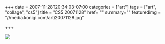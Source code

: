 +++
date = 2007-11-28T20:34:03-07:00
categories = ["art"]
tags = ["art", "collage", "cs5"]
title = "CS5 20071128"
href= ""
summary=""
featuredimg = "//media.konigi.com/art/20071128.jpg"

+++

<img src="//media.konigi.com/art/20071128.jpg" />
